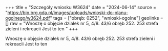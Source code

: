 +++
title = "Szczegóły wniosku W3624"
date = "2024-06-14"
source = "https://bip.brg.gda.pl/images/uploads/wnioski-do-planu-ogolnego/w3624.pdf"
tags = ["obręb: 0252", "wnioski-ogolne"]
geolinks = []
raw = "Wnoszę o objęcie działek nr 5, 4/8. 43/6 obręb 252. 253 strefa zieleni i rekreacii Jest to ten "
+++

Wnoszę o objęcie działek nr 5, 4/8. 43/6 obręb 252. 253 strefa zieleni i rekreacii Jest to ten



